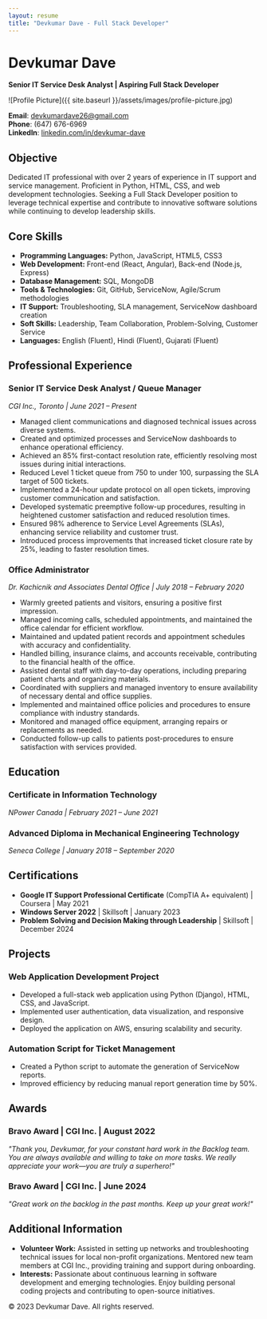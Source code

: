 ```yaml
---
layout: resume
title: "Devkumar Dave - Full Stack Developer"
---
```


# Devkumar Dave

**Senior IT Service Desk Analyst | Aspiring Full Stack Developer**

![Profile Picture]({{ site.baseurl }}/assets/images/profile-picture.jpg)

**Email**: [devkumardave26@gmail.com](mailto:devkumardave26@gmail.com)  
**Phone**: (647) 676-6969  
**LinkedIn**: [linkedin.com/in/devkumar-dave](https://linkedin.com/in/devkumar-dave)

## Objective

Dedicated IT professional with over 2 years of experience in IT support and service management. Proficient in Python, HTML, CSS, and web development technologies. Seeking a Full Stack Developer position to leverage technical expertise and contribute to innovative software solutions while continuing to develop leadership skills.

## Core Skills

*   **Programming Languages:** Python, JavaScript, HTML5, CSS3
*   **Web Development:** Front-end (React, Angular), Back-end (Node.js, Express)
*   **Database Management:** SQL, MongoDB
*   **Tools & Technologies:** Git, GitHub, ServiceNow, Agile/Scrum methodologies
*   **IT Support:** Troubleshooting, SLA management, ServiceNow dashboard creation
*   **Soft Skills:** Leadership, Team Collaboration, Problem-Solving, Customer Service
*   **Languages:** English (Fluent), Hindi (Fluent), Gujarati (Fluent)

## Professional Experience

### Senior IT Service Desk Analyst / Queue Manager

_CGI Inc., Toronto | June 2021 – Present_

*   Managed client communications and diagnosed technical issues across diverse systems.
*   Created and optimized processes and ServiceNow dashboards to enhance operational efficiency.
*   Achieved an 85% first-contact resolution rate, efficiently resolving most issues during initial interactions.
*   Reduced Level 1 ticket queue from 750 to under 100, surpassing the SLA target of 500 tickets.
*   Implemented a 24-hour update protocol on all open tickets, improving customer communication and satisfaction.
*   Developed systematic preemptive follow-up procedures, resulting in heightened customer satisfaction and reduced resolution times.
*   Ensured 98% adherence to Service Level Agreements (SLAs), enhancing service reliability and customer trust.
*   Introduced process improvements that increased ticket closure rate by 25%, leading to faster resolution times.

### Office Administrator

_Dr. Kachicnik and Associates Dental Office | July 2018 – February 2020_

*   Warmly greeted patients and visitors, ensuring a positive first impression.
*   Managed incoming calls, scheduled appointments, and maintained the office calendar for efficient workflow.
*   Maintained and updated patient records and appointment schedules with accuracy and confidentiality.
*   Handled billing, insurance claims, and accounts receivable, contributing to the financial health of the office.
*   Assisted dental staff with day-to-day operations, including preparing patient charts and organizing materials.
*   Coordinated with suppliers and managed inventory to ensure availability of necessary dental and office supplies.
*   Implemented and maintained office policies and procedures to ensure compliance with industry standards.
*   Monitored and managed office equipment, arranging repairs or replacements as needed.
*   Conducted follow-up calls to patients post-procedures to ensure satisfaction with services provided.

## Education

### Certificate in Information Technology

_NPower Canada | February 2021 – June 2021_

### Advanced Diploma in Mechanical Engineering Technology

_Seneca College | January 2018 – September 2020_

## Certifications

*   **Google IT Support Professional Certificate** (CompTIA A+ equivalent) | Coursera | May 2021
*   **Windows Server 2022** | Skillsoft | January 2023
*   **Problem Solving and Decision Making through Leadership** | Skillsoft | December 2024

## Projects

### Web Application Development Project

*   Developed a full-stack web application using Python (Django), HTML, CSS, and JavaScript.
*   Implemented user authentication, data visualization, and responsive design.
*   Deployed the application on AWS, ensuring scalability and security.

### Automation Script for Ticket Management

*   Created a Python script to automate the generation of ServiceNow reports.
*   Improved efficiency by reducing manual report generation time by 50%.

## Awards

### Bravo Award | CGI Inc. | August 2022

_"Thank you, Devkumar, for your constant hard work in the Backlog team. You are always available and willing to take on more tasks. We really appreciate your work—you are truly a superhero!"_

### Bravo Award | CGI Inc. | June 2024

_"Great work on the backlog in the past months. Keep up your great work!"_

## Additional Information

*   **Volunteer Work:** Assisted in setting up networks and troubleshooting technical issues for local non-profit organizations. Mentored new team members at CGI Inc., providing training and support during onboarding.
*   **Interests:** Passionate about continuous learning in software development and emerging technologies. Enjoy building personal coding projects and contributing to open-source initiatives.

© 2023 Devkumar Dave. All rights reserved.

